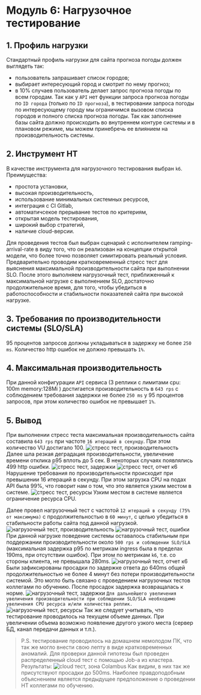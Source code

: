 <!--
MTS SRE Course 2023 (c) SunnyKi
-->
# Модуль 6: Нагрузочное тестирование
## 1. Профиль нагрузки

Стандартный профиль нагрузки для сайта прогноза погоды должен выглядеть так:
- пользователь запрашивает список городов;
- выбирает интересующий город и смотрит по нему прогноз;
- в 10% случаев пользователь делает запрос прогноза погоды по всем городам.
Так как у `API` нет функции запроса прогноза погоды по `ID города` (только по `ID прогноза`), в тестировании запроса погоды по интересующему городу мы ограничимся вызовом списка городов и полного списка прогноза погоды.
Так как заполнение базы сайта должно происходить во внутреннем контуре системы и в плановом режиме, мы можем принебречь ее влиянием на производительность системы.

## 2. Инструмент НТ

В качестве инструмента для нагрузочного тестирования выбран `k6`.
Преимущества:
 - простота установки, 
 - высокая производительность,
 - использование минимальных системных ресурсов,
 - интеграция с CI Gitlab,
 - автоматичсекое прерывание тестов по критериям,
 - открытая модель тестирования,
 - широкий выбор стратегий,
 - наличие cloud-версии.

Для проведения тестов был выбран сценарий с исполнителем ramping-arrival-rate в виду того, что он реализован на концепции открытой модели, что более точно позволяет симитировать реальный условия. 
Предварительно проводим кратковременный стресс тест для выяснения максимальной производительности сайта при выполнении SLO.
После этого выполняем нагрузочный тест, приближенный к максимальной нагрузке с выполнением SLO, достаточно продолжительное время, для того, чтобы убедиться в работоспособности и стабильности показателей сайта при высокой нагрузке.

## 3. Требования  по производительности системы (SLO/SLA)

95 процентов запросов должны укладываться в задержку не более `250 ms`.
Количество http ошибок не должно превышать `1%`.

## 4. Максимальная производительность

При данной конфигурации `API` сервиса (3 реплики с лимитами cpu: 100m memory:128Mi ) достигается производительность в `643 rps` с соблюдением требования задержки не более `250 ms` у 95 процентов запросов, при этом количество ошибок не превышает `1%`.

## 5. Вывод

При выполнении стресс теста максимальная производительность сайта составила `643 rps` при частоте `16 итераций в секунду`. При этом количество VU достигало 100. 
![стресс тест, производительность](screenshots/k6-stress-traffic.png)
Далее шла резкая деградация производительности, увеличение времени отклика p95 вплоть до 5 сек. В некоторых случаях появлялись 499 http ошибки.
![стресс тест, задержки](screenshots/k6-stress-latency.png)
![стресс тест, отчет к6](screenshots/k6-stress-report.png)
Нарушение требования по производительности происходит при превышении 16 итераций в секунду.
При этом загрузка CPU на подах API была 99%, что говорит нам о том, что это является узким местом в системе.
![стресс тест, ресурсы](screenshots/k6-stress-saturation.png)
Узким местом в системе является ограничение ресурса CPU.

Далее провел нагрузочный тест с частотой `12 итераций в секунду (75% от максимума)` с продолжительностью в `60 минут`, с целью убедиться в стабильности работы сайта под данной нагрузкой.
![нагрузочный тест, производительность](screenshots/k6-load-traffic.png)
![нагрузочный тест, ошибки](screenshots/k6-load-errors.png)
При данной нагрузке поведение системы оставалось стабильным при поддержании производительности около `500 rps и соблюдении SLO/SLA` (максимальная задержка p95 по метрикам ingress была в пределах 190ms, при отсутствии ошибок). При этом по метрикам `k6`, т.е. со стороны клиента, не превышала 280ms. 
![нагрузочный тест, отчет к6](screenshots/k6-report.png)
Были зафиксированы просадки по задержке ответа до 640ms общей продолжительностью не более 4 минут без потери производительности системой. Это могло быть связано с проведением нагрузочных тестов коллегами по обучению. После просадок задержка возвращалась к норме.
![нагрузочный тест, задержки](screenshots/k6-load-latency.png)
`Для дальнейшего увеличения увеличения производительности при соблюдении SLO/SLA необходимо увеличения CPU ресурса и/или количества реплик.` 
![нагрузочный тест, ресурсы](screenshots/k6-load-saturation.png)
Так же следует учитывать, что тестирование проводилось на текущем объеме данных. При увеличении объема возможно появление другого узкого места (сервер БД, канал передачи данных и т.п.).

> P.S. тестирование проводилось на домашнем немолодом ПК, что так же могло внести свою лепту в виде кратковременных аномалий.
Для проверки данной гипотезы был проведен распределенный cloud тест с помощью Job-а из кластера. Результаты:
![cloud тест, зона Colambus](screenshots/k6-cloud.png)
Как видим, в них так же присутствуют просадки до 500ms. Наиболее правдоподобным объяснением является предыдущее предположение о проведении НТ коллегами по обучению.
